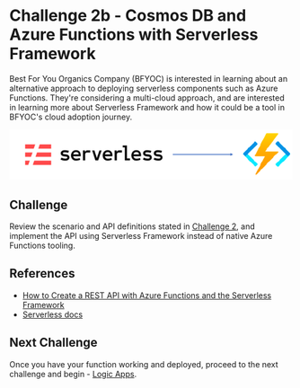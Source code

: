 # Challenge 2b - Cosmos DB and Azure Functions with Serverless Framework

Best For You Organics Company (BFYOC) is interested in learning about an alternative approach to deploying serverless components such as Azure Functions. They're considering a multi-cloud approach, and are interested in learning more about Serverless Framework and how it could be a tool in BFYOC's cloud adoption journey.

![Serverless Framework and Azure Functions](../Images/challenge2b.png)

## Challenge

Review the scenario and API definitions stated in [Challenge 2](../Challenge-2b-Serverless-Framework/readme.md), and implement the API using Serverless Framework instead of native Azure Functions tooling.

## References

- [How to Create a REST API with Azure Functions and the Serverless Framework](https://serverless.com/blog/serverless-azure-functions-v1)
- [Serverless docs](https://serverless.com/framework/docs/providers/azure/)

## Next Challenge

Once you have your function working and deployed, proceed to the next challenge and begin - [Logic Apps](../Challenge-3-Logic-Apps/readme.md).
